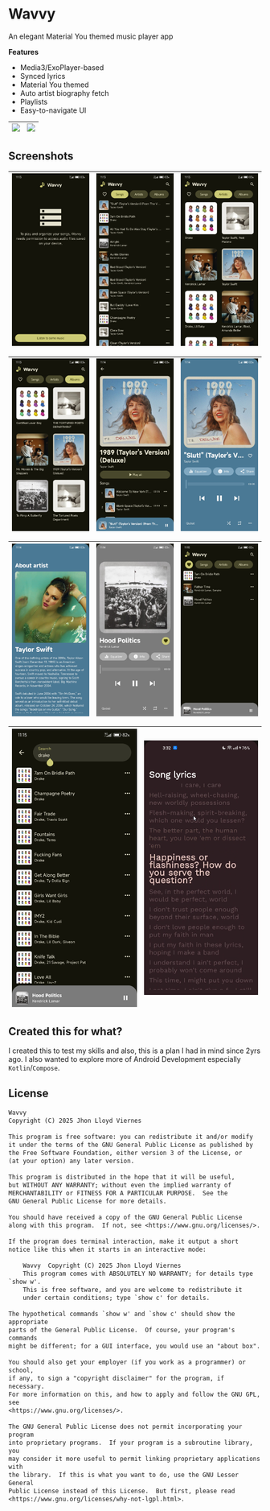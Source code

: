 # Wavvy

An elegant Material You themed music player app

**Features**

* Media3/ExoPlayer-based
* Synced lyrics
* Material You themed
* Auto artist biography fetch
* Playlists
* Easy-to-navigate UI

| ![](https://camo.githubusercontent.com/d82b429d51521961f5433ac30622bb1f37b7996b08417d4b4ac4b87cd781ef4b/68747470733a2f2f696d672e736869656c64732e696f2f62616467652f737570706f7274732d416e64726f6964253230382b2d414432413541) | ![](https://camo.githubusercontent.com/aa00ec563103fc9e8befd16b23fd60d6be9eeb99f5235b1bf9334f2924b6c277/68747470733a2f2f696d672e736869656c64732e696f2f62616467652f6c6963656e73652d47504c2d626c75652e7376673f6d61784167653d3433323030) | 
|-----------------------------------------------------------------------------------------------------------------------------------------------------------------------------------------------------------------------------|---------------------------------------------------------------------------------------------------------------------------------------------------------------------------------------------------------------------------------------|

## Screenshots

| ![](./images/1.jpg) | ![](./images/2.jpg) | ![](./images/3.jpg) |
|---------------------|---------------------|---------------------|

| ![](./images/4.jpg) | ![](./images/5.jpg) | ![](./images/6.jpg) |
|---------------------|---------------------|---------------------|

| ![](./images/7.jpg) | ![](./images/8.jpg) | ![](./images/9.jpg) |
|---------------------|---------------------|---------------------|

| ![](./images/10.jpg) | ![](./images/11.png) |
|----------------------|----------------------|

## Created this for what?

I created this to test my skills and also, this is a plan I had in mind since 2yrs ago. I also
wanted to explore more of Android Development especially `Kotlin`/`Compose`.

## License

```
Wavvy
Copyright (C) 2025 Jhon Lloyd Viernes

This program is free software: you can redistribute it and/or modify
it under the terms of the GNU General Public License as published by
the Free Software Foundation, either version 3 of the License, or
(at your option) any later version.

This program is distributed in the hope that it will be useful,
but WITHOUT ANY WARRANTY; without even the implied warranty of
MERCHANTABILITY or FITNESS FOR A PARTICULAR PURPOSE.  See the
GNU General Public License for more details.

You should have received a copy of the GNU General Public License
along with this program.  If not, see <https://www.gnu.org/licenses/>.

If the program does terminal interaction, make it output a short
notice like this when it starts in an interactive mode:

    Wavvy  Copyright (C) 2025 Jhon Lloyd Viernes
    This program comes with ABSOLUTELY NO WARRANTY; for details type `show w'.
    This is free software, and you are welcome to redistribute it
    under certain conditions; type `show c' for details.

The hypothetical commands `show w' and `show c' should show the appropriate
parts of the General Public License.  Of course, your program's commands
might be different; for a GUI interface, you would use an "about box".

You should also get your employer (if you work as a programmer) or school,
if any, to sign a "copyright disclaimer" for the program, if necessary.
For more information on this, and how to apply and follow the GNU GPL, see
<https://www.gnu.org/licenses/>.

The GNU General Public License does not permit incorporating your program
into proprietary programs.  If your program is a subroutine library, you
may consider it more useful to permit linking proprietary applications with
the library.  If this is what you want to do, use the GNU Lesser General
Public License instead of this License.  But first, please read
<https://www.gnu.org/licenses/why-not-lgpl.html>.
```